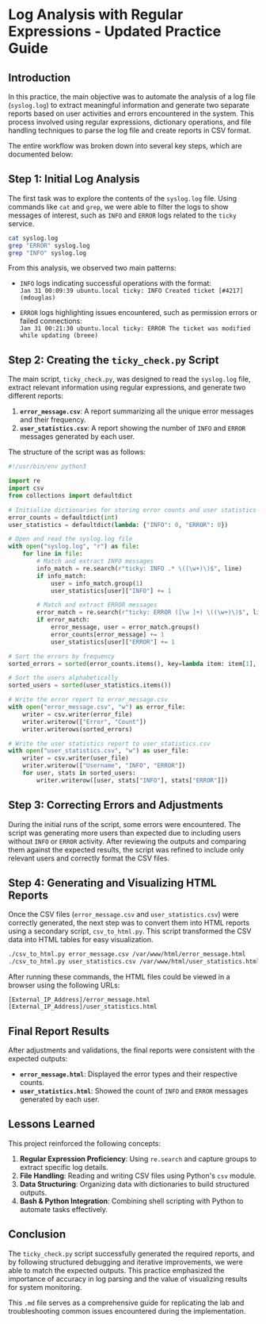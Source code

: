 
# Log Analysis with Regular Expressions - Updated Practice Guide

## Introduction
In this practice, the main objective was to automate the analysis of a log file (`syslog.log`) to extract meaningful information and generate two separate reports based on user activities and errors encountered in the system. This process involved using regular expressions, dictionary operations, and file handling techniques to parse the log file and create reports in CSV format.

The entire workflow was broken down into several key steps, which are documented below:

## Step 1: Initial Log Analysis
The first task was to explore the contents of the `syslog.log` file. Using commands like `cat` and `grep`, we were able to filter the logs to show messages of interest, such as `INFO` and `ERROR` logs related to the `ticky` service.

```bash
cat syslog.log
grep "ERROR" syslog.log
grep "INFO" syslog.log
```

From this analysis, we observed two main patterns:
- `INFO` logs indicating successful operations with the format:  
  `Jan 31 00:09:39 ubuntu.local ticky: INFO Created ticket [#4217] (mdouglas)`
  
- `ERROR` logs highlighting issues encountered, such as permission errors or failed connections:  
  `Jan 31 00:21:30 ubuntu.local ticky: ERROR The ticket was modified while updating (breee)`

## Step 2: Creating the `ticky_check.py` Script
The main script, `ticky_check.py`, was designed to read the `syslog.log` file, extract relevant information using regular expressions, and generate two different reports:
1. **`error_message.csv`**: A report summarizing all the unique error messages and their frequency.
2. **`user_statistics.csv`**: A report showing the number of `INFO` and `ERROR` messages generated by each user.

The structure of the script was as follows:

```python
#!/usr/bin/env python3

import re
import csv
from collections import defaultdict

# Initialize dictionaries for storing error counts and user statistics
error_counts = defaultdict(int)
user_statistics = defaultdict(lambda: {"INFO": 0, "ERROR": 0})

# Open and read the syslog.log file
with open("syslog.log", "r") as file:
    for line in file:
        # Match and extract INFO messages
        info_match = re.search(r"ticky: INFO .* \((\w+)\)$", line)
        if info_match:
            user = info_match.group(1)
            user_statistics[user]["INFO"] += 1

        # Match and extract ERROR messages
        error_match = re.search(r"ticky: ERROR ([\w ]+) \((\w+)\)$", line)
        if error_match:
            error_message, user = error_match.groups()
            error_counts[error_message] += 1
            user_statistics[user]["ERROR"] += 1

# Sort the errors by frequency
sorted_errors = sorted(error_counts.items(), key=lambda item: item[1], reverse=True)

# Sort the users alphabetically
sorted_users = sorted(user_statistics.items())

# Write the error report to error_message.csv
with open("error_message.csv", "w") as error_file:
    writer = csv.writer(error_file)
    writer.writerow(["Error", "Count"])
    writer.writerows(sorted_errors)

# Write the user statistics report to user_statistics.csv
with open("user_statistics.csv", "w") as user_file:
    writer = csv.writer(user_file)
    writer.writerow(["Username", "INFO", "ERROR"])
    for user, stats in sorted_users:
        writer.writerow([user, stats["INFO"], stats["ERROR"]])
```

## Step 3: Correcting Errors and Adjustments
During the initial runs of the script, some errors were encountered. The script was generating more users than expected due to including users without `INFO` or `ERROR` activity. After reviewing the outputs and comparing them against the expected results, the script was refined to include only relevant users and correctly format the CSV files.

## Step 4: Generating and Visualizing HTML Reports
Once the CSV files (`error_message.csv` and `user_statistics.csv`) were correctly generated, the next step was to convert them into HTML reports using a secondary script, `csv_to_html.py`. This script transformed the CSV data into HTML tables for easy visualization.

```bash
./csv_to_html.py error_message.csv /var/www/html/error_message.html
./csv_to_html.py user_statistics.csv /var/www/html/user_statistics.html
```

After running these commands, the HTML files could be viewed in a browser using the following URLs:

```
[External_IP_Address]/error_message.html
[External_IP_Address]/user_statistics.html
```

## Final Report Results
After adjustments and validations, the final reports were consistent with the expected outputs:

- **`error_message.html`**: Displayed the error types and their respective counts.
- **`user_statistics.html`**: Showed the count of `INFO` and `ERROR` messages generated by each user.

## Lessons Learned
This project reinforced the following concepts:
1. **Regular Expression Proficiency**: Using `re.search` and capture groups to extract specific log details.
2. **File Handling**: Reading and writing CSV files using Python's `csv` module.
3. **Data Structuring**: Organizing data with dictionaries to build structured outputs.
4. **Bash & Python Integration**: Combining shell scripting with Python to automate tasks effectively.

## Conclusion
The `ticky_check.py` script successfully generated the required reports, and by following structured debugging and iterative improvements, we were able to match the expected outputs. This practice emphasized the importance of accuracy in log parsing and the value of visualizing results for system monitoring.

This `.md` file serves as a comprehensive guide for replicating the lab and troubleshooting common issues encountered during the implementation.
